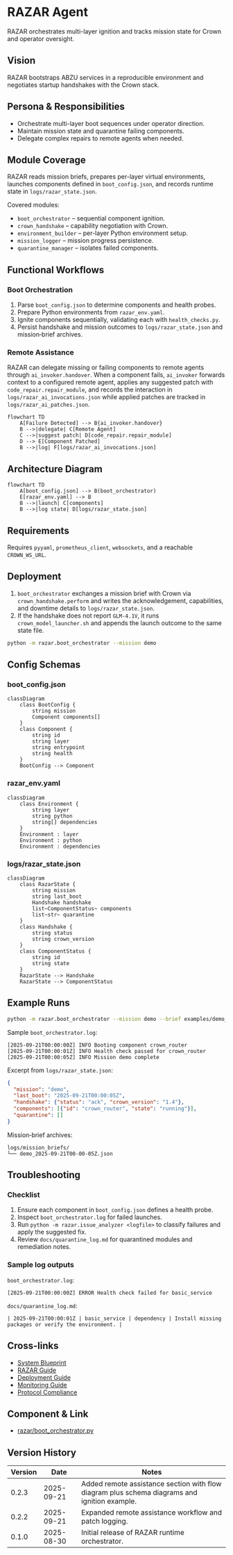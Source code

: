 # RAZAR Agent

RAZAR orchestrates multi-layer ignition and tracks mission state for Crown and operator oversight.

## Vision
RAZAR bootstraps ABZU services in a reproducible environment and negotiates startup handshakes with the Crown stack.

## Persona & Responsibilities
- Orchestrate multi-layer boot sequences under operator direction.
- Maintain mission state and quarantine failing components.
- Delegate complex repairs to remote agents when needed.

## Module Coverage
RAZAR reads mission briefs, prepares per-layer virtual environments, launches components defined in `boot_config.json`, and records runtime state in `logs/razar_state.json`.

Covered modules:
- `boot_orchestrator` – sequential component ignition.
- `crown_handshake` – capability negotiation with Crown.
- `environment_builder` – per-layer Python environment setup.
- `mission_logger` – mission progress persistence.
- `quarantine_manager` – isolates failed components.

## Functional Workflows

### Boot Orchestration
1. Parse `boot_config.json` to determine components and health probes.
2. Prepare Python environments from `razar_env.yaml`.
3. Ignite components sequentially, validating each with `health_checks.py`.
4. Persist handshake and mission outcomes to `logs/razar_state.json` and mission‑brief archives.

### Remote Assistance
RAZAR can delegate missing or failing components to remote agents through
`ai_invoker.handover`. When a component fails, `ai_invoker` forwards context to a
configured remote agent, applies any suggested patch with
`code_repair.repair_module`, and records the interaction in
`logs/razar_ai_invocations.json` while applied patches are tracked in
`logs/razar_ai_patches.json`.

```mermaid
flowchart TD
    A[Failure Detected] --> B{ai_invoker.handover}
    B -->|delegate| C[Remote Agent]
    C -->|suggest patch| D[code_repair.repair_module]
    D --> E[Component Patched]
    B -->|log| F[logs/razar_ai_invocations.json]
```

## Architecture Diagram
```mermaid
flowchart TD
    A[boot_config.json] --> B(boot_orchestrator)
    E[razar_env.yaml] --> B
    B -->|launch| C[components]
    B -->|log state| D[logs/razar_state.json]
```

## Requirements
Requires `pyyaml`, `prometheus_client`, `websockets`, and a reachable `CROWN_WS_URL`.

## Deployment
1. `boot_orchestrator` exchanges a mission brief with Crown via
   `crown_handshake.perform` and writes the acknowledgement, capabilities, and
   downtime details to `logs/razar_state.json`.
2. If the handshake does not report `GLM-4.1V`, it runs
   `crown_model_launcher.sh` and appends the launch outcome to the same state
   file.
```bash
python -m razar.boot_orchestrator --mission demo
```

## Config Schemas

### boot_config.json
```mermaid
classDiagram
    class BootConfig {
        string mission
        Component components[]
    }
    class Component {
        string id
        string layer
        string entrypoint
        string health
    }
    BootConfig --> Component
```

### razar_env.yaml
```mermaid
classDiagram
    class Environment {
        string layer
        string python
        string[] dependencies
    }
    Environment : layer
    Environment : python
    Environment : dependencies
```

### logs/razar_state.json
```mermaid
classDiagram
    class RazarState {
        string mission
        string last_boot
        Handshake handshake
        list~ComponentStatus~ components
        list~str~ quarantine
    }
    class Handshake {
        string status
        string crown_version
    }
    class ComponentStatus {
        string id
        string state
    }
    RazarState --> Handshake
    RazarState --> ComponentStatus
```

## Example Runs
```bash
python -m razar.boot_orchestrator --mission demo --brief examples/demo_brief.json
```

Sample `boot_orchestrator.log`:
```text
[2025-09-21T00:00:00Z] INFO Booting component crown_router
[2025-09-21T00:00:01Z] INFO Health check passed for crown_router
[2025-09-21T00:00:05Z] INFO Mission demo complete
```

Excerpt from `logs/razar_state.json`:
```json
{
  "mission": "demo",
  "last_boot": "2025-09-21T00:00:05Z",
  "handshake": {"status": "ack", "crown_version": "1.4"},
  "components": [{"id": "crown_router", "state": "running"}],
  "quarantine": []
}
```

Mission‑brief archives:
```text
logs/mission_briefs/
└── demo_2025-09-21T00-00-05Z.json
```

## Troubleshooting

### Checklist
1. Ensure each component in `boot_config.json` defines a health probe.
2. Inspect `boot_orchestrator.log` for failed launches.
3. Run `python -m razar.issue_analyzer <logfile>` to classify failures and apply the suggested fix.
4. Review `docs/quarantine_log.md` for quarantined modules and remediation notes.

### Sample log outputs
`boot_orchestrator.log`:
```text
[2025-09-21T00:00:00Z] ERROR Health check failed for basic_service
```

`docs/quarantine_log.md`:
```text
| 2025-09-21T00:00:01Z | basic_service | dependency | Install missing packages or verify the environment. |
```

## Cross-links
- [System Blueprint](system_blueprint.md)
- [RAZAR Guide](RAZAR_GUIDE.md)
- [Deployment Guide](deployment.md)
- [Monitoring Guide](monitoring.md)
- [Protocol Compliance](protocol_compliance.md)

## Component & Link
- [razar/boot_orchestrator.py](../razar/boot_orchestrator.py)

## Version History
| Version | Date | Notes |
|---------|------|-------|
| 0.2.3 | 2025-09-21 | Added remote assistance section with flow diagram plus schema diagrams and ignition example. |
| 0.2.2 | 2025-09-21 | Expanded remote assistance workflow and patch logging. |
| 0.1.0 | 2025-08-30 | Initial release of RAZAR runtime orchestrator. |
